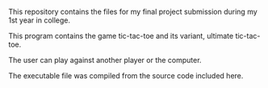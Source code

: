 This repository contains the files for my final project submission during my 1st year in college.

This program contains the game tic-tac-toe and its variant, ultimate tic-tac-toe.

The user can play against another player or the computer.

The executable file was compiled from the source code included here.

